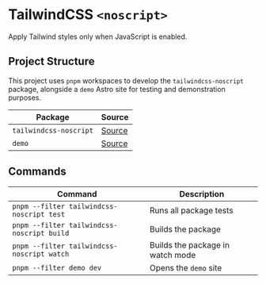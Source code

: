 # TailwindCSS `<noscript>`

Apply Tailwind styles only when JavaScript is enabled.

## Project Structure

This project uses `pnpm` workspaces to develop the `tailwindcss-noscript` package, alongside a `demo` Astro site for testing and demonstration purposes.

| Package                | Source                                  |
| ---------------------- | --------------------------------------- |
| `tailwindcss-noscript` | [Source](packages/tailwindcss-noscript) |
| `demo`                 | [Source](apps/demo)                     |

## Commands

| Command                                    | Description                      |
| ------------------------------------------ | -------------------------------- |
| `pnpm --filter tailwindcss-noscript test`  | Runs all package tests           |
| `pnpm --filter tailwindcss-noscript build` | Builds the package               |
| `pnpm --filter tailwindcss-noscript watch` | Builds the package in watch mode |
| `pnpm --filter demo dev`                   | Opens the `demo` site            |
